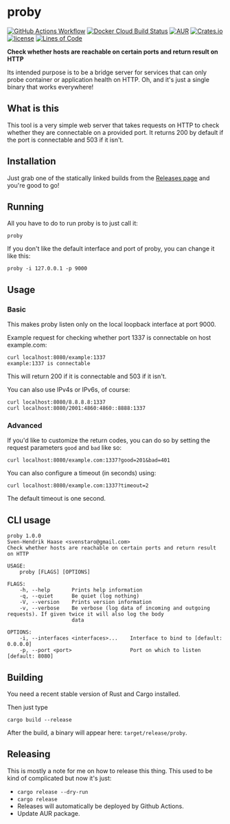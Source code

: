 # proby

[![GitHub Actions Workflow](https://github.com/svenstaro/proby/workflows/Build/badge.svg)](https://github.com/svenstaro/proby/actions)
[![Docker Cloud Build Status](https://img.shields.io/docker/cloud/build/svenstaro/proby)](https://cloud.docker.com/repository/docker/svenstaro/proby/)
[![AUR](https://img.shields.io/aur/version/proby.svg)](https://aur.archlinux.org/packages/proby/)
[![Crates.io](https://img.shields.io/crates/v/proby.svg)](https://crates.io/crates/proby)
[![license](http://img.shields.io/badge/license-MIT-blue.svg)](https://github.com/svenstaro/proby/blob/master/LICENSE)
[![Lines of Code](https://tokei.rs/b1/github/svenstaro/proby)](https://github.com/svenstaro/proby)

**Check whether hosts are reachable on certain ports and return result on HTTP**

Its intended purpose is to be a bridge server for services that can only probe container or application health on HTTP. Oh, and it's just a single binary that works everywhere!

## What is this

This tool is a very simple web server that takes requests on HTTP to check
whether they are connectable on a provided port. It returns 200 by default if
the port is connectable and 503 if it isn't.

## Installation

Just grab one of the statically linked builds from the [Releases
page](https://github.com/svenstaro/proby/releases) and you're good to go!

## Running

All you have to do to run proby is to just call it:

    proby

If you don't like the default interface and port of proby, you can change it like this:

    proby -i 127.0.0.1 -p 9000

## Usage

### Basic

This makes proby listen only on the local loopback interface at port 9000.

Example request for checking whether port 1337 is connectable on host example.com:

    curl localhost:8080/example:1337
    example:1337 is connectable

This will return 200 if it is connectable and 503 if it isn't.

You can also use IPv4s or IPv6s, of course:

    curl localhost:8080/8.8.8.8:1337
    curl localhost:8080/2001:4860:4860::8888:1337

### Advanced

If you'd like to customize the return codes, you can do so by setting the
request parameters `good` and `bad` like so:

    curl localhost:8080/example.com:1337?good=201&bad=401

You can also configure a timeout (in seconds) using:

    curl localhost:8080/example.com:1337?timeout=2

The default timeout is one second.

## CLI usage

    proby 1.0.0
    Sven-Hendrik Haase <svenstaro@gmail.com>
    Check whether hosts are reachable on certain ports and return result on HTTP

    USAGE:
        proby [FLAGS] [OPTIONS]

    FLAGS:
        -h, --help       Prints help information
        -q, --quiet      Be quiet (log nothing)
        -V, --version    Prints version information
        -v, --verbose    Be verbose (log data of incoming and outgoing requests). If given twice it will also log the body
                         data

    OPTIONS:
        -i, --interfaces <interfaces>...    Interface to bind to [default: 0.0.0.0]
        -p, --port <port>                   Port on which to listen [default: 8080]

## Building

You need a recent stable version of Rust and Cargo installed.

Then just type

    cargo build --release

After the build, a binary will appear here: `target/release/proby`.

## Releasing

This is mostly a note for me on how to release this thing.
This used to be kind of complicated but now it's just:

- `cargo release --dry-run`
- `cargo release`
- Releases will automatically be deployed by Github Actions.
- Update AUR package.
